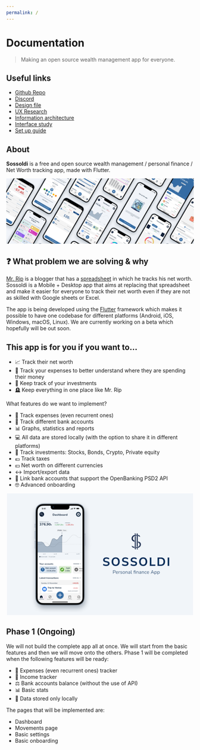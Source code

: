 ```yaml
---
permalink: /
---
```

# **Documentation**
> Making an open source wealth management app for everyone.

## Useful links

-   [Github Repo](https://github.com/RIP-Comm/sossoldi)
-   [Discord](http://mr.rip/discord)
-   [Design file](https://www.figma.com/file/6NyY9yqunpbU7HIkbNEAL3/Sossoldi-App?node-id=0%3A1)
-   [UX Research](https://www.federicopozzato.it/portfolio/sossoldi-personal-finance-app)
-   [Information architecture](https://www.figma.com/file/xjVHAaHznRW1OFAJvp8DXn/Sossoldi-App---Figjam?node-id=0%3A1)
-   [Interface study](https://www.notion.so/Sossoldi-Personal-finance-app-dd37eb9cbb2c44e59dd74f85e843e865)
-   [Set up guide](setup.md)

## About

**Sossoldi** is a free and open source wealth management / personal finance / Net Worth tracking app, made with Flutter.


<div>
    <img src="./assets/sossoldi project cover.jpg" width="1000" alt="Sossoldi icon">
</div>

## ❓ What problem we are solving & why

[Mr. Rip](https://retireinprogress.com/) is a blogger that has a [spreadsheet](https://docs.google.com/spreadsheets/d/1ilL6rBdzIQ6yRotqOKLUKI7KXFxu5_cZ5FQgdYTSHJk/edit#gid=138629885) in which he tracks his net worth. Sossoldi is a Mobile + Desktop app that aims at replacing that spreadsheet and make it easier for everyone to track their net worth even if they are not as skilled with Google sheets or Excel.

The app is being developed using the [Flutter](https://docs.flutter.dev/get-started/install) framework which makes it possible to have one codebase for different platforms (Android, iOS, Windows, macOS, Linux). We are currently working on a beta which hopefully will be out soon.

## This app is for you if you want to...

-   📈 Track their net worth
-   💸 Track your expenses to better understand where they are spending their money
-   👀 Keep track of your investments
-   🪦 Keep everything in one place like Mr. Rip

What features do we want to implement?
-   💸 Track expenses (even recurrent ones)
-   🏦 Track different bank accounts
-   📊 Graphs, statistics and reports
-   💻 All data are stored locally (with the option to share it in different platforms)
-   👀 Track investments: Stocks, Bonds, Crypto, Private equity
-   💶 Track taxes
-   💴 Net worth on different currencies
-   ↔️ Import/export data
-   🔗 Link bank accounts that support the OpenBanking PSD2 API
-   🤓 Advanced onboarding

<div align="center">
<img src="./assets/Sossoldi-portfolio-card-image.png" width="500" alt="Sossoldi icon">
</div>

## Phase 1 (Ongoing)
We will not build the complete app all at once. We will start from the basic features and then we will move onto the others.
Phase 1 will be completed when the following features will be ready:
-   💸 Expenses (even recurrent ones) tracker
-   🤑 Income tracker
-   ⚖️ Bank accounts balance (without the use of API)
-   📊 Basic stats
-   📱 Data stored only locally

The pages that will be implemented are:
-   Dashboard
-   Movements page
-   Basic settings
-   Basic onboarding

